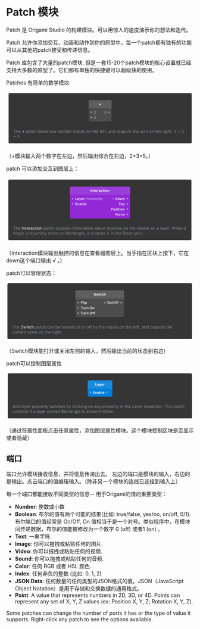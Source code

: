 # Patch 模块

Patch 是 Origami Studio 的构建模块。可以用惊人的速度演示你的想法和迭代。

Patch 允许你添加交互、动画和动作到你的原型中，每一个patch都有独有的功能可以从其他的patch接受和传递信息。

Patch 库包含了大量的patch模块, 但是一套15-20个patch模块的核心设置就已经支持大多数的原型了。它们都有单独的快捷键可以超级快的使用。

Patches 有简单的数学模块:

![](/assets/1.png)

（+模块输入两个数字在左边，然后输出综合在右边，2+3=5。）

patch 可以添加交互到图层上：

![](/assets/2.png)

（Interaction模块输出触控的信息在查看器图层上。当手指在区块上按下，它在down这个端口输出 √ 。）

patch可以管理状态：

![](/assets/3.png)

（Switch模块能打开或关闭左侧的输入，然后输出当前的状态到右边）

patch可以控制图层属性

![](/assets/4.png)

（通过在属性面板点击任意属性，添加图层属性模块。这个模块控制区块是否显示或者隐藏）

## 端口

端口允许模块接收信息，并将信息传递出去。 左边的端口是模块的输入，右边的是输出。点击端口的值编辑输入。（除非另一个模块的连线已连接到输入上）

每一个端口都能接收不同类型的信息-- 用于Origami的值的重要类型：

* **Number**: 整数或小数
* **Boolean**: 布尔的值有两个可能的结果\(比如: true\/false, yes\/no, on\/off, 0\/1\). 布尔端口的值经常是 On\/Off,  On 值相当于是一个对号。类似程序中，在模块间传递数据，布尔的值能被修改为一个数字 0 \(off\) 或者1 \(on\) 。
* **Text**: 一串字符.
* **Image**: 你可以拖拽或粘贴任何的图片.
* **Video**: 你可以拖拽或粘贴任何的视频.
* **Sound**: 你可以拖拽或粘贴任何的音频.
* **Color**: 任何 RGB 或者 HSL 颜色.
* **Index**: 任何非负的整数 \(比如: 0, 1, 2\)
* **JSON Data**: 任何数量的任何类型的JSON格式的值。JSON（JavaScript Object Notation）是用于存储和交换数据的通用格式。 
* **Point**: A value that represents numbers in 2D, 3D, or 4D. Points can represent any set of X, Y, Z values \(ex: Position X, Y, Z; Rotation X, Y, Z\).

Some patches can change the number of ports it has or the type of value it supports. Right-click any patch to see the options available.

